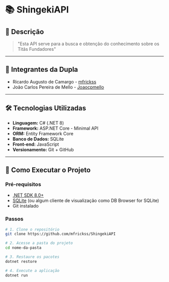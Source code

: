 # 📚 ShingekiAPI

## 🧾 Descrição

> "Esta API serve para a busca e obtenção do conhecimento sobre os Titãs Fundadores"

---

## 👥 Integrantes da Dupla

- Ricardo Augusto de Camargo - [mfrickss](https://github.com/mfrickss)
- João Carlos Pereira de Mello - [Joaocpmello](https://github.com/joaocpmello)

---

## 🛠️ Tecnologias Utilizadas

- **Linguagem:** C# (.NET 8)
- **Framework:** ASP.NET Core - Minimal API
- **ORM:** Entity Framework Core
- **Banco de Dados:** SQLite
- **Front-end:** JavaScript
- **Versionamento:** Git + GitHub

---

## 🚀 Como Executar o Projeto

### Pré-requisitos

- [.NET SDK 8.0+](https://dotnet.microsoft.com/en-us/download)
- [SQLite](https://www.sqlite.org/download.html) (ou algum cliente de visualização como DB Browser for SQLite)
- Git instalado

### Passos

```bash
# 1. Clone o repositório
git clone https://github.com/mfrickss/ShingekiAPI

# 2. Acesse a pasta do projeto
cd nome-da-pasta

# 3. Restaure os pacotes
dotnet restore

# 4. Execute a aplicação
dotnet run
